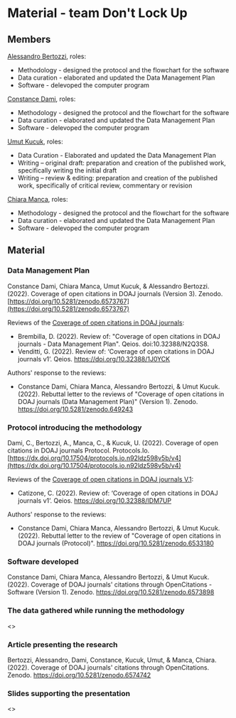 # Material - team Don't Lock Up

## Members
[Alessandro Bertozzi](https://github.com/AlessandroBertozzi), roles:
* Methodology - designed the protocol and the flowchart for the software
* Data curation - elaborated and updated the Data Management Plan
* Software - delevoped the computer program

[Constance Dami](https://github.com/ConstiDami), roles:
* Methodology - designed the protocol and the flowchart for the software
* Data curation - elaborated and updated the Data Management Plan
* Software - delevoped the computer program

[Umut Kucuk](https://github.com/umtkck931890), roles:
* Data Curation - Elaborated and updated the Data Management Plan
* Writing – original draft: preparation and creation of the published work, specifically writing the initial draft
* Writing – review & editing: preparation and creation of the published work, specifically of critical review, commentary or revision

[Chiara Manca](https://github.com/chiarasharp), roles:
* Methodology - designed the protocol and the flowchart for the software
* Data curation - elaborated and updated the Data Management Plan
* Software - delevoped the computer program


## Material

### Data Management Plan

Constance Dami, Chiara Manca, Umut Kucuk, & Alessandro Bertozzi. (2022). Coverage of open citations in DOAJ journals (Version 3). Zenodo. [https://doi.org/10.5281/zenodo.6573767](https://doi.org/10.5281/zenodo.6573767)

Reviews of the [Coverage of open citations in DOAJ journals](https://doi.org/10.5281/zenodo.6417368):
* Brembilla, D. (2022). Review of: "Coverage of open citations in DOAJ journals - Data Management Plan". Qeios. doi:10.32388/N2Q3S8.
* Venditti, G. (2022). Review of: ‘Coverage of open citations in DOAJ journals v1’. Qeios. https://doi.org/10.32388/1J0YCK

Authors' response to the reviews:
* Constance Dami, Chiara Manca, Alessandro Bertozzi, & Umut Kucuk. (2022). Rebuttal letter to the reviews of "Coverage of open citations in DOAJ journals (Data Management Plan)" (Version 1). Zenodo. https://doi.org/10.5281/zenodo.649243


### Protocol introducing the methodology

Dami, C., Bertozzi, A., Manca, C., & Kucuk, U. (2022). Coverage of open citations in DOAJ journals Protocol. Protocols.Io. [https://dx.doi.org/10.17504/protocols.io.n92ldz598v5b/v4](https://dx.doi.org/10.17504/protocols.io.n92ldz598v5b/v4)

Reviews of the [Coverage of open citations in DOAJ journals V.1](dx.doi.org/10.17504/protocols.io.n92ldz598v5b/v1):
* Catizone, C. (2022). Review of: ‘Coverage of open citations in DOAJ journals v1’. Qeios. https://doi.org/10.32388/IDM7UP

Authors' response to the reviews:
* Constance Dami, Chiara Manca, Alessandro Bertozzi, & Umut Kucuk. (2022). Rebuttal letter to the review of "Coverage of open citations in DOAJ journals (Protocol)". https://doi.org/10.5281/zenodo.6533180


### Software developed
Constance Dami, Chiara Manca, Alessandro Bertozzi, & Umut Kucuk. (2022). Coverage of DOAJ journals\' citations through OpenCitations - Software (Version 1). Zenodo. https://doi.org/10.5281/zenodo.6573898


### The data gathered while running the methodology
<<Bibliographic reference in APA style of the last version>>


### Article presenting the research
Bertozzi, Alessandro, Dami, Constance, Kucuk, Umut, & Manca, Chiara. (2022). Coverage of DOAJ journals\' citations through OpenCitations. Zenodo. https://doi.org/10.5281/zenodo.6574742


### Slides supporting the presentation
<<Bibliographic reference in APA style of the last version>>
